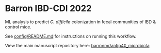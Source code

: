 # Barron IBD-CDI 2022

ML analysis to predict _C. difficile_ colonization in fecal communities of IBD & control mice.

See [config/README.md](config/README.md) for instructions on running this workflow.

View the main manuscript repository here: [barronmr/antip40_microbiota](https://github.com/barronmr/antip40_microbiota)
